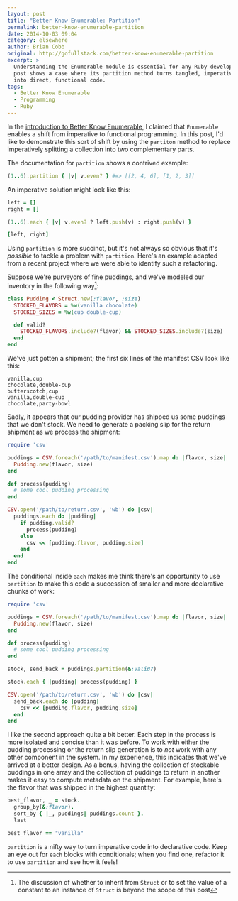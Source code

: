 ```yaml
---
layout: post
title: "Better Know Enumerable: Partition"
permalink: better-know-enumerable-partition
date: 2014-10-03 09:04
category: elsewhere
author: Brian Cobb
original: http://gofullstack.com/better-know-enumerable-partition
excerpt: >
  Understanding the Enumerable module is essential for any Ruby developer. This
  post shows a case where its partition method turns tangled, imperative code
  into direct, functional code.
tags:
  - Better Know Enumerable
  - Programming
  - Ruby
---
```


In the [introduction to Better Know Enumerable](/better-know-enumerable-introduction), I claimed that `Enumerable` enables a shift from imperative to functional programming.
In this post, I'd like to demonstrate this sort of shift by using the `partiton` method to replace imperatively splitting a collection into two complementary parts.

The documentation for `partition` shows a contrived example:

```ruby
(1..6).partition { |v| v.even? } #=> [[2, 4, 6], [1, 2, 3]]
```

An imperative solution might look like this:

```ruby
left = []
right = []

(1..6).each { |v| v.even? ? left.push(v) : right.push(v) }

[left, right]
```

Using `partition` is more succinct, but it's not always so obvious that it's _possible_ to tackle a problem with `partition`.
Here's an example adapted from a recent project where we were able to identify such a refactoring.

Suppose we're purveyors of fine puddings, and we've modeled our inventory in the following way[^1]:

```ruby
class Pudding < Struct.new(:flavor, :size)
  STOCKED_FLAVORS = %w(vanilla chocolate)
  STOCKED_SIZES = %w(cup double-cup)

  def valid?
    STOCKED_FLAVORS.include?(flavor) && STOCKED_SIZES.include?(size)
  end
end
```

We've just gotten a shipment; the first six lines of the manifest CSV look like this:

```
vanilla,cup
chocolate,double-cup
butterscotch,cup
vanilla,double-cup
chocolate,party-bowl
```

Sadly, it appears that our pudding provider has shipped us some puddings that we don't stock.
We need to generate a packing slip for the return shipment as we process the shipment:

```ruby
require 'csv'

puddings = CSV.foreach('/path/to/manifest.csv').map do |flavor, size|
  Pudding.new(flavor, size)
end

def process(pudding)
  # some cool pudding processing
end

CSV.open('/path/to/return.csv', 'wb') do |csv|
  puddings.each do |pudding|
    if pudding.valid?
      process(pudding)
    else
      csv << [pudding.flavor, pudding.size]
    end
  end
end
```

The conditional inside `each` makes me think there's an opportunity to use `partition` to make this code a succession of smaller and more declarative chunks of work:

```ruby
require 'csv'

puddings = CSV.foreach('/path/to/manifest.csv').map do |flavor, size|
  Pudding.new(flavor, size)
end

def process(pudding)
  # some cool pudding processing
end

stock, send_back = puddings.partition(&:valid?)

stock.each { |pudding| process(pudding) }

CSV.open('/path/to/return.csv', 'wb') do |csv|
  send_back.each do |pudding|
    csv << [pudding.flavor, pudding.size]
  end
end
```

I like the second approach quite a bit better.
Each step in the process is more isolated and concise than it was before.
To work with either the pudding processing or the return slip generation is to _not_ work with any other component in the system.
In my experience, this indicates that we've arrived at a better design.
As a bonus, having the collection of stockable puddings in one array and the collection of puddings to return in another makes it easy to compute metadata on the shipment. For example, here's the flavor that was shipped in the highest quantity:

```ruby
best_flavor, _ = stock.
  group_by(&:flavor).
  sort_by { |_, puddings| puddings.count }.
  last

best_flavor == "vanilla"
```

`partition` is a nifty way to turn imperative code into declarative code.
Keep an eye out for `each` blocks with conditionals; when you find one, refactor it to use `partition` and see how it feels!

[^1]: The discussion of whether to inherit from `Struct` or to set the value of a constant to an instance of `Struct` is beyond the scope of this post
